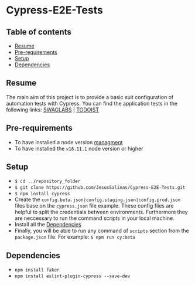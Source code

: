 # Cypress-E2E-Tests
## Table of contents
* [Resume](#resume)
* [Pre-requirements](#pre-requirements)
* [Setup](#setup)
* [Dependencies](#dependencies)

## Resume
The main aim of this project is to provide a basic suit configuration of automation tests with Cypress. You can find the application tests in the following links: [SWAGLABS](https://www.saucedemo.com) | [TODOIST](https://developer.todoist.com/guides/#developing-with-todoist) 
## Pre-requirements
* To have installed a node version [managment](https://github.com/nvm-sh/nvm)
* To have installed the ``v16.11.1`` node version or higher
## Setup
* ``$ cd ../repository_folder``
* ``$ git clone https://github.com/JesusSalinas/Cypress-E2E-Tests.git``
* ``$ npm install cypress``
* Create the ``config.beta.json|config.staging.json|config.prod.json`` files base on the ``cypress.json`` file example. These config files are helpful to split the credentials between environments. Furthermore they are neccessary to run the command scripts in your local machine.
* Install all the [Dependencies](#dependencies)
* Finally, you will be able to run any command of ``scripts`` section from the ``package.json`` file. For example: ``$ npm run cy:beta``
## Dependencies
* ``npm install faker ``
* ``npm install eslint-plugin-cypress --save-dev``

